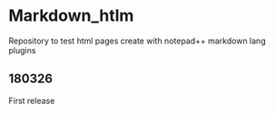 Markdown_htlm
=============

Repository to test html pages create with notepad++ markdown lang plugins

180326
------
First release